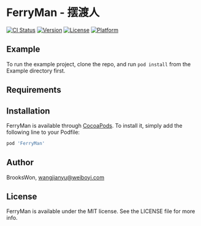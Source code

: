 # FerryMan - 摆渡人

[![CI Status](https://img.shields.io/travis/BrooksWon/FerryMan.svg?style=flat)](https://travis-ci.org/BrooksWon/FerryMan)
[![Version](https://img.shields.io/cocoapods/v/FerryMan.svg?style=flat)](https://cocoapods.org/pods/FerryMan)
[![License](https://img.shields.io/cocoapods/l/FerryMan.svg?style=flat)](https://cocoapods.org/pods/FerryMan)
[![Platform](https://img.shields.io/cocoapods/p/FerryMan.svg?style=flat)](https://cocoapods.org/pods/FerryMan)

## Example

To run the example project, clone the repo, and run `pod install` from the Example directory first.

## Requirements

## Installation

FerryMan is available through [CocoaPods](https://cocoapods.org). To install
it, simply add the following line to your Podfile:

```ruby
pod 'FerryMan'
```

## Author

BrooksWon, wangjianyu@weiboyi.com

## License

FerryMan is available under the MIT license. See the LICENSE file for more info.
